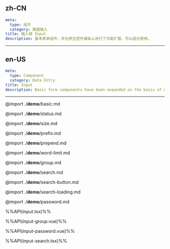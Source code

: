 ## zh-CN
```yaml
meta:
  type: 组件
  category: 数据输入
title: 输入框 Input
description: 基本表单组件，并在原生控件基础上进行了功能扩展，可以组合使用。
```
---
## en-US
```yaml
meta:
  type: Component
  category: Data Entry
title: Input
description: Basic form components have been expanded on the basis of native controls and can be used in combination.
```
---

@import ./__demo__/basic.md

@import ./__demo__/status.md

@import ./__demo__/size.md

@import ./__demo__/prefix.md

@import ./__demo__/prepend.md

@import ./__demo__/word-limit.md

@import ./__demo__/group.md

@import ./__demo__/search.md

@import ./__demo__/search-button.md

@import ./__demo__/search-loading.md

@import ./__demo__/password.md

%%API(input.tsx)%%

%%API(input-group.vue)%%

%%API(input-password.vue)%%

%%API(input-search.tsx)%%
